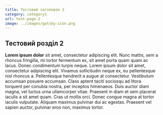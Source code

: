 ```yaml
---
title: Тестовий заголовок 2
category: category1
url: test-page-2
image: ../images/gatsby-icon.png
---
```


## Тестовий розділ 2

**Lorem ipsum dolor** sit amet, consectetur adipiscing elit. Nunc mattis, sem a rhoncus fringilla, mi tortor fermentum ex, sit amet porta quam quam ac lacus. Donec condimentum turpis neque. Lorem ipsum dolor sit amet, consectetur adipiscing elit. Vivamus sollicitudin neque ex, eu pellentesque nisl rhoncus a. Pellentesque hendrerit a augue at consectetur. Vestibulum accumsan posuere accumsan. Class aptent taciti sociosqu ad litora torquent per conubia nostra, per inceptos himenaeos. Duis auctor diam magna, vel luctus urna ullamcorper vitae. Praesent in diam et sem placerat iaculis a sit amet quam. Cras ut mollis orci. Donec congue magna at tortor iaculis vulputate. Aliquam maximus pulvinar dui ac egestas. Praesent vel sapien auctor, pulvinar eros non, maximus tortor.
